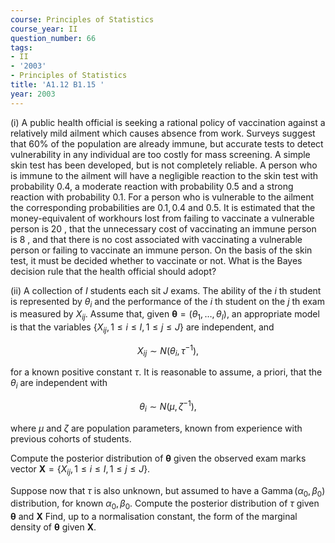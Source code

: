 ```yaml
---
course: Principles of Statistics
course_year: II
question_number: 66
tags:
- II
- '2003'
- Principles of Statistics
title: 'A1.12 B1.15 '
year: 2003
---
```



(i) A public health official is seeking a rational policy of vaccination against a relatively mild ailment which causes absence from work. Surveys suggest that $60 \%$ of the population are already immune, but accurate tests to detect vulnerability in any individual are too costly for mass screening. A simple skin test has been developed, but is not completely reliable. A person who is immune to the ailment will have a negligible reaction to the skin test with probability $0.4$, a moderate reaction with probability $0.5$ and a strong reaction with probability 0.1. For a person who is vulnerable to the ailment the corresponding probabilities are $0.1,0.4$ and $0.5$. It is estimated that the money-equivalent of workhours lost from failing to vaccinate a vulnerable person is 20 , that the unnecessary cost of vaccinating an immune person is 8 , and that there is no cost associated with vaccinating a vulnerable person or failing to vaccinate an immune person. On the basis of the skin test, it must be decided whether to vaccinate or not. What is the Bayes decision rule that the health official should adopt?

(ii) A collection of $I$ students each sit $J$ exams. The ability of the $i$ th student is represented by $\theta_{i}$ and the performance of the $i$ th student on the $j$ th exam is measured by $X_{i j}$. Assume that, given $\boldsymbol{\theta}=\left(\theta_{1}, \ldots, \theta_{I}\right)$, an appropriate model is that the variables $\left\{X_{i j}, 1 \leqslant i \leqslant I, 1 \leqslant j \leqslant J\right\}$ are independent, and

$$X_{i j} \sim N\left(\theta_{i}, \tau^{-1}\right),$$

for a known positive constant $\tau$. It is reasonable to assume, a priori, that the $\theta_{i}$ are independent with

$$\theta_{i} \sim N\left(\mu, \zeta^{-1}\right),$$

where $\mu$ and $\zeta$ are population parameters, known from experience with previous cohorts of students.

Compute the posterior distribution of $\boldsymbol{\theta}$ given the observed exam marks vector $\mathbf{X}=\left\{X_{i j}, 1 \leqslant i \leqslant I, 1 \leqslant j \leqslant J\right\} .$

Suppose now that $\tau$ is also unknown, but assumed to have a $\operatorname{Gamma}\left(\alpha_{0}, \beta_{0}\right)$ distribution, for known $\alpha_{0}, \beta_{0}$. Compute the posterior distribution of $\tau$ given $\boldsymbol{\theta}$ and $\mathbf{X}$ Find, up to a normalisation constant, the form of the marginal density of $\boldsymbol{\theta}$ given $\mathbf{X}$.
